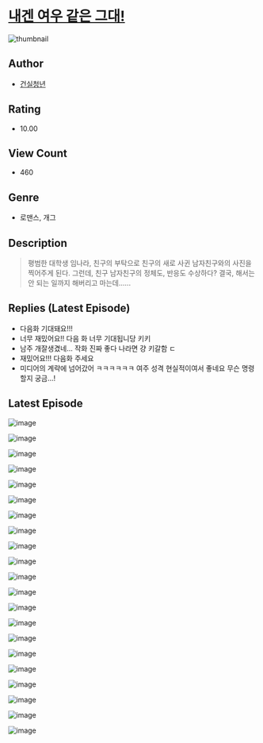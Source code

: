 # [내겐 여우 같은 그대!](https://comic.naver.com/challenge/list?titleId=810385)
![thumbnail](https://image-comic.pstatic.net/user_contents_data/challenge_comic/2023/05/23/upload_3616501759259195237_480x623.jpeg)

## Author
- [건실청년](https://comic.naver.com/artistTitle?id=366886)

## Rating
- 10.00

## View Count
- 460

## Genre
- 로맨스, 개그

## Description
> 평범한 대학생 임나라, 친구의 부탁으로 친구의 새로 사귄 남자친구와의 사진을 찍어주게 된다. 그런데, 친구 남자친구의 정체도, 반응도 수상하다? 결국, 해서는 안 되는 일까지 해버리고 마는데......

## Replies (Latest Episode)
- 다음화 기대돼요!!!
- 너무 재밌어요!! 다음 화 너무 기대됩니당 키키
- 남주 개잘생겼네... 작화 진짜 좋다 나라면 걍 키갈함 ㄷ
- 재밌어요!!! 다음화 주세요
- 미디어의 계략에 넘어갔어 ㅋㅋㅋㅋㅋㅋ 여주 성격 현실적이여서 좋네요 무슨 명령 할지 궁금...!

## Latest Episode
![image](https://image-comic.pstatic.net/user_contents_data/challenge_comic/2023/05/23/366886/upload_3991988496984650546.jpeg)

![image](https://image-comic.pstatic.net/user_contents_data/challenge_comic/2023/05/23/366886/upload_3546084674502998327.jpeg)

![image](https://image-comic.pstatic.net/user_contents_data/challenge_comic/2023/05/23/366886/upload_3486124087664719206.jpeg)

![image](https://image-comic.pstatic.net/user_contents_data/challenge_comic/2023/05/23/366886/upload_7306586137898005043.jpeg)

![image](https://image-comic.pstatic.net/user_contents_data/challenge_comic/2023/05/23/366886/upload_3979272653568684087.jpeg)

![image](https://image-comic.pstatic.net/user_contents_data/challenge_comic/2023/05/23/366886/upload_4135205396847669606.jpeg)

![image](https://image-comic.pstatic.net/user_contents_data/challenge_comic/2023/05/23/366886/upload_3617623286150870070.jpeg)

![image](https://image-comic.pstatic.net/user_contents_data/challenge_comic/2023/05/23/366886/upload_4134979773723456050.jpeg)

![image](https://image-comic.pstatic.net/user_contents_data/challenge_comic/2023/05/23/366886/upload_7306022976585545523.jpeg)

![image](https://image-comic.pstatic.net/user_contents_data/challenge_comic/2023/05/23/366886/upload_7292561681515962936.jpeg)

![image](https://image-comic.pstatic.net/user_contents_data/challenge_comic/2023/05/23/366886/upload_4062636333170374192.jpeg)

![image](https://image-comic.pstatic.net/user_contents_data/challenge_comic/2023/05/23/366886/upload_3473461897044898615.jpeg)

![image](https://image-comic.pstatic.net/user_contents_data/challenge_comic/2023/05/23/366886/upload_3473794155782027577.jpeg)

![image](https://image-comic.pstatic.net/user_contents_data/challenge_comic/2023/05/23/366886/upload_3978707509642027874.jpeg)

![image](https://image-comic.pstatic.net/user_contents_data/challenge_comic/2023/05/23/366886/upload_7292847743551562853.jpeg)

![image](https://image-comic.pstatic.net/user_contents_data/challenge_comic/2023/05/23/366886/upload_4049971251184362035.jpeg)

![image](https://image-comic.pstatic.net/user_contents_data/challenge_comic/2023/05/23/366886/upload_3474308727961839205.jpeg)

![image](https://image-comic.pstatic.net/user_contents_data/challenge_comic/2023/05/23/366886/upload_3835157272283265334.jpeg)

![image](https://image-comic.pstatic.net/user_contents_data/challenge_comic/2023/05/23/366886/upload_3472615277503722296.jpeg)

![image](https://image-comic.pstatic.net/user_contents_data/challenge_comic/2023/05/23/366886/upload_7017226579612087351.jpeg)

![image](https://image-comic.pstatic.net/user_contents_data/challenge_comic/2023/05/23/366886/upload_3774688509313835573.jpeg)

